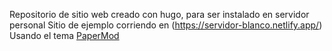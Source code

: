 Repositorio de sitio web creado con hugo, para ser instalado en servidor personal
Sitio de ejemplo corriendo en (https://servidor-blanco.netlify.app/)
Usando el tema [PaperMod](https://git.io/hugopapermod)
